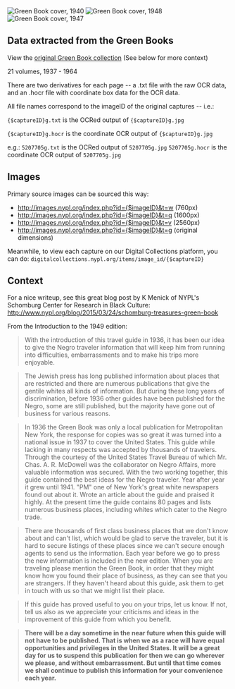 <img src="http://images.nypl.org/index.php?id=5206347&t=r" alt="Green Book cover, 1940" />
<img src="http://images.nypl.org/index.php?id=5207997&t=r" alt="Green Book cover, 1948" />
<img src="http://images.nypl.org/index.php?id=5207618&t=r" alt="Green Book cover, 1947" />


## Data extracted from the Green Books
View the [original Green Book collection](http://digitalcollections.nypl.org/collections/the-green-book#/?tab=about&amp;scroll=0) (See below for more context)

21 volumes, 1937 - 1964

There are two derivatives for each page -- a .txt file with the raw OCR data, and an .hocr file with coordinate box data for the OCR data. 

All file names correspond to the imageID of the original captures -- i.e.:

`{$captureID}g.txt` is the OCRed output of `{$captureID}g.jpg`

`{$captureID}g.hocr` is the coordinate OCR output of `{$captureID}g.jpg`

e.g.:
`5207705g.txt` is the OCRed output of `5207705g.jpg`
`5207705g.hocr` is the coordinate OCR output of `5207705g.jpg`

## Images
Primary source images can be sourced this way:

- http://images.nypl.org/index.php?id={$imageID}&t=w (760px)
- http://images.nypl.org/index.php?id={$imageID}&t=q (1600px)
- http://images.nypl.org/index.php?id={$imageID}&t=v (2560px)
- http://images.nypl.org/index.php?id={$imageID}&t=g (original dimensions)

Meanwhile, to view each capture on our Digital Collections platform, you can do: 
`digitalcollections.nypl.org/items/image_id/{$captureID}`

## Context

For a nice writeup, see this great blog post by K Menick of NYPL's Schomburg Center for Research in Black Culture:
http://www.nypl.org/blog/2015/03/24/schomburg-treasures-green-book

From the Introduction to the 1949 edition: 

> With the introduction of this travel guide in 1936, it has been our idea to give the Negro traveler information that will keep him from running into difficulties, embarrassments and to make his trips more enjoyable. 

> The Jewish press has long published information about places that are restricted and there are numerous publications that give the gentile whites all kinds of information. But during these long years of discrimination, before 1936 other guides have been published for the Negro, some are still published, but the majority have gone out of business for various reasons. 

> In 1936 the Green Book was only a local publication for Metropolitan New York, the response for copies was so great it was turned into a national issue in 1937 to cover the United States. This guide while lacking in many respects was accepted by thousands of travelers. Through the courtesy of the United States Travel Bureau of which Mr. Chas. A. R. McDowell was the collaborator on Negro Affairs, more valuable information was secured. With the two working together, this guide contained the best ideas for the Negro traveler. Year after year it grew until 1941. "PM" one of New York's great white newspapers found out about it. Wrote an article about the guide and praised it highly. At the present time the guide contains 80 pages and lists numerous business places, including whites which cater to the Negro trade. 

> There are thousands of first class business places that we don't know about and can't list, which would be glad to serve the traveler, but it is hard to secure listings of these places since we can't secure enough agents to send us the information. Each year before we go to press the new information is included in the new edition. When you are traveling please mention the Green Book, in order that they might know how you found their place of business, as they can see that you are strangers. If they haven't heard about this guide, ask them to get in touch with us so that we might list their place. 

> If this guide has proved useful to you on your trips, let us know. If not, tell us also as we appreciate your criticisms and ideas in the improvement of this guide from which you benefit. 

> **There will be a day sometime in the near future when this guide will not have to be published. That is when we as a race will have equal opportunities and privileges in the United States. It will be a great day for us to suspend this publication for then we can go wherever we please, and without embarrassment. But until that time comes we shall continue to publish this information for your convenience each year.**
